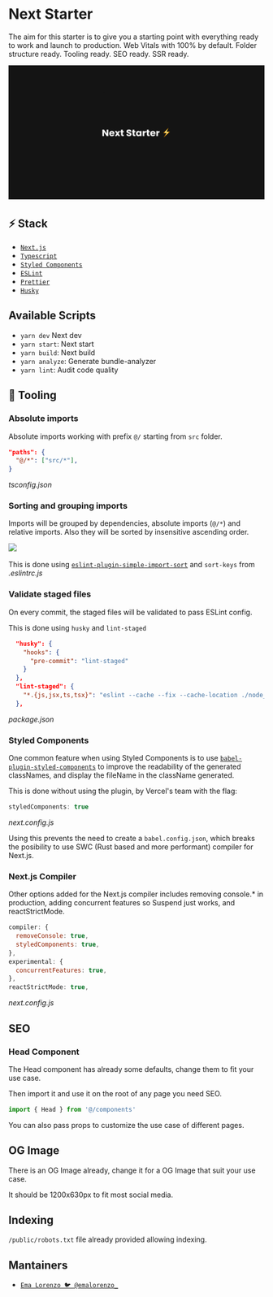 # Next Starter

The aim for this starter is to give you a starting point with everything ready to work and launch to production. Web Vitals with 100% by default. Folder structure ready. Tooling ready. SEO ready. SSR ready.

[![image](/public/images/og.png)](https://next-starter-ebon.vercel.app/)

## ⚡️ Stack


- [`Next.js`](https://nextjs.org/)
- [`Typescript`](typescriptlang.org)
- [`Styled Components`](https://styled-components.com/)
- [`ESLint`](https://eslint.org/)
- [`Prettier`](https://prettier.io/)
- [`Husky`](https://github.com/typicode/husky)

## Available Scripts

- `yarn dev` Next dev
- `yarn start`: Next start
- `yarn build`: Next build
- `yarn analyze`: Generate bundle-analyzer
- `yarn lint`: Audit code quality

## 🏁 Tooling

### Absolute imports

Absolute imports working with prefix `@/` starting from `src` folder.

```json
"paths": {
  "@/*": ["src/*"],
}
```
_tsconfig.json_

### Sorting and grouping imports

Imports will be grouped by dependencies, absolute imports (`@/*`) and relative imports.
Also they will be sorted by insensitive ascending order.

![](https://media.giphy.com/media/fuNPWZvyuRutgQ7f4z/giphy.gif)

This is done using [`eslint-plugin-simple-import-sort`](https://github.com/lydell/eslint-plugin-simple-import-sort) and `sort-keys` from _.eslintrc.js_

### Validate staged files

On every commit, the staged files will be validated to pass ESLint config.

This is done using `husky` and `lint-staged`
```json
  "husky": {
    "hooks": {
      "pre-commit": "lint-staged"
    }
  },
  "lint-staged": {
    "*.{js,jsx,ts,tsx}": "eslint --cache --fix --cache-location ./node_modules/.cache/.eslintcache"
  },
```
_package.json_

### Styled Components

One common feature when using Styled Components is to use [`babel-plugin-styled-components`](https://github.com/styled-components/babel-plugin-styled-components) to improve the readability of the generated classNames, and display the fileName in the className generated.

This is done without using the plugin, by Vercel's team with the flag:

```js
styledComponents: true
```
_next.config.js_

Using this prevents the need to create a `babel.config.json`, which breaks the posibility to use SWC (Rust based and more performant) compiler for Next.js.

### Next.js Compiler

Other options added for the Next.js compiler includes removing console.* in production, adding concurrent features so Suspend just works, and reactStrictMode.

```js
compiler: {
  removeConsole: true,
  styledComponents: true,
},
experimental: {
  concurrentFeatures: true,
},
reactStrictMode: true,
```
_next.config.js_

## SEO

### Head Component

The Head component has already some defaults, change them to fit your use case.

Then import it and use it on the root of any page you need SEO.

```jsx
import { Head } from '@/components'
```

You can also pass props to customize the use case of different pages.

## OG Image
There is an OG Image already, change it for a OG Image that suit your use case.

It should be 1200x630px to fit most social media.

## Indexing

`/public/robots.txt` file already provided allowing indexing.


## Mantainers

- [`Ema Lorenzo 🐦 @emalorenzo_`](https://twitter.com/emalorenzo_)